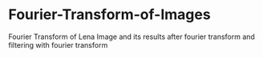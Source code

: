 # Fourier-Transform-of-Images
Fourier Transform of Lena Image and its results after fourier transform and filtering with fourier transform
